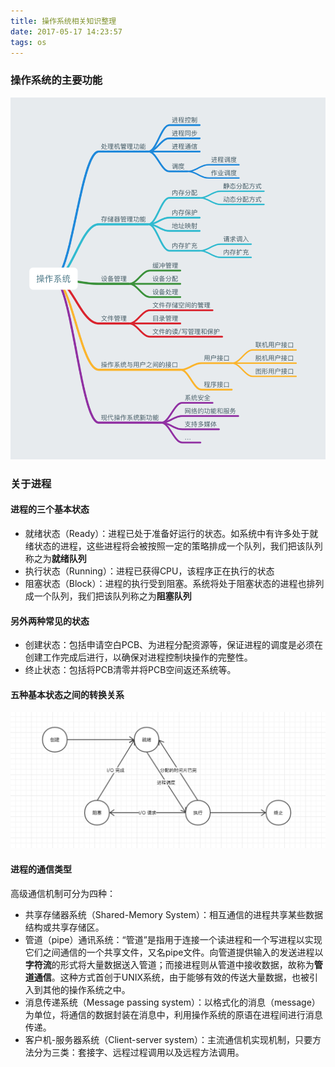 ```yaml
---
title: 操作系统相关知识整理
date: 2017-05-17 14:23:57
tags: os
---
```

### 操作系统的主要功能

![0](os-tips/0.png)
### 关于进程
#### 进程的三个基本状态

- 就绪状态（Ready）：进程已处于准备好运行的状态。如系统中有许多处于就绪状态的进程，这些进程将会被按照一定的策略排成一个队列，我们把该队列称之为**就绪队列**
- 执行状态（Running）：进程已获得CPU，该程序正在执行的状态
- 阻塞状态（Block）：进程的执行受到阻塞。系统将处于阻塞状态的进程也排列成一个队列，我们把该队列称之为**阻塞队列**

#### 另外两种常见的状态

- 创建状态：包括申请空白PCB、为进程分配资源等，保证进程的调度是必须在创建工作完成后进行，以确保对进程控制块操作的完整性。
- 终止状态：包括将PCB清零并将PCB空间返还系统等。

#### 五种基本状态之间的转换关系

![0](os-tips/1.png)

#### 进程的通信类型

高级通信机制可分为四种：
- 共享存储器系统（Shared-Memory System）：相互通信的进程共享某些数据结构或共享存储区。
- 管道（pipe）通讯系统：“管道”是指用于连接一个读进程和一个写进程以实现它们之间通信的一个共享文件，又名pipe文件。向管道提供输入的发送进程以**字符流**的形式将大量数据送入管道；而接进程则从管道中接收数据，故称为**管道通信**。这种方式首创于UNIX系统，由于能够有效的传送大量数据，也被引入到其他的操作系统之中。
- 消息传递系统（Message passing system）：以格式化的消息（message）为单位，将通信的数据封装在消息中，利用操作系统的原语在进程间进行消息传递。
- 客户机-服务器系统（Client-server system）：主流通信机实现机制，只要方法分为三类：套接字、远程过程调用以及远程方法调用。
